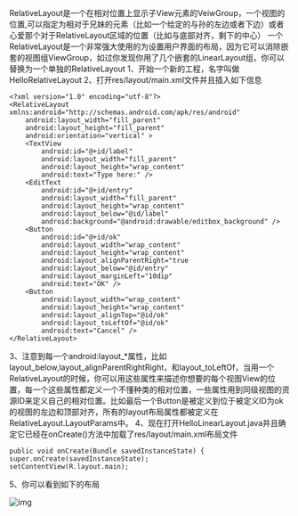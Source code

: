 RelativeLayout是一个在相对位置上显示子View元素的VeiwGroup，一个视图的位置,可以指定为相对于兄妹的元素（比如一个给定的与孙的左边或者下边）或者心爱那个对于RelativeLayout区域的位置（比如与底部对齐，剩下的中心）
一个RelativeLayout是一个非常强大使用的为设置用户界面的布局，因为它可以消除嵌套的视图组ViewGroup，如过你发现你用了几个嵌套的LinearLayout组，你可以替换为一个单独的RelativeLayout
1、开始一个新的工程，名字叫做HelloRelativeLayout
2、打开res/layout/main.xml文件并且插入如下信息
```  
<?xml version="1.0" encoding="utf-8"?>
<RelativeLayout xmlns:android="http://schemas.android.com/apk/res/android"
    android:layout_width="fill_parent"
    android:layout_height="fill_parent"
    android:orientation="vertical" >
    <TextView
        android:id="@+id/label"
        android:layout_width="fill_parent"
        android:layout_height="wrap_content"
        android:text="Type here:" />
    <EditText
        android:id="@+id/entry"
        android:layout_width="fill_parent"
        android:layout_height="wrap_content"
        android:layout_below="@id/label"
        android:background="@android:drawable/editbox_background" />
    <Button
        android:id="@+id/ok"
        android:layout_width="wrap_content"
        android:layout_height="wrap_content"
        android:layout_alignParentRight="true
        android:layout_below="@id/entry"
        android:layout_marginLeft="10dip"
        android:text="OK" />
    <Button
        android:layout_width="wrap_content"
        android:layout_height="wrap_content"
        android:layout_alignTop="@id/ok"
        android:layout_toLeftOf="@id/ok"
        android:text="Cancel" />
</RelativeLayout>
```
3、注意到每一个android:layout_*属性，比如layout_below,layout_alignParentRightRight，和layout_toLeftOf，当用一个RelativeLayout的时候，你可以用这些属性来描述你想要的每个视图View的位置，每一个这些属性都定义一个不懂种类的相对位置，一些属性用到同级视图的资源ID来定义自己的相对位置。比如最后一个Button是被定义到位于被定义ID为ok的视图的左边和顶部对齐，所有的layout布局属性都被定义在RelativeLayout.LayoutParams中。
4、现在打开HelloLinearLayout.java并且确定它已经在onCreate()方法中加载了res/layout/main.xml布局文件
```  
public void onCreate(Bundle savedInstanceState) {
super.onCreate(savedInstanceState);
setContentView(R.layout.main);
```
5、你可以看到如下的布局

![img](http://emanual.github.io/md-android/img/view_layout/11_layout.gif) 